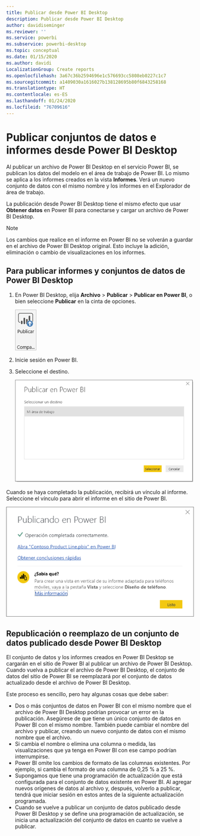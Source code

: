 ```yaml
---
title: Publicar desde Power BI Desktop
description: Publicar desde Power BI Desktop
author: davidiseminger
ms.reviewer: ''
ms.service: powerbi
ms.subservice: powerbi-desktop
ms.topic: conceptual
ms.date: 01/15/2020
ms.author: davidi
LocalizationGroup: Create reports
ms.openlocfilehash: 3a67c36b2594696e1c576693cc5808eb0227c1c7
ms.sourcegitcommit: a1409030a1616027b138128695b80f6843258168
ms.translationtype: HT
ms.contentlocale: es-ES
ms.lasthandoff: 01/24/2020
ms.locfileid: "76709616"
---
```

# <a name="publish-datasets-and-reports-from-power-bi-desktop"></a>Publicar conjuntos de datos e informes desde Power BI Desktop
Al publicar un archivo de Power BI Desktop en el servicio Power BI, se publican los datos del modelo en el área de trabajo de Power BI. Lo mismo se aplica a los informes creados en la vista **Informes**. Verá un nuevo conjunto de datos con el mismo nombre y los informes en el Explorador de área de trabajo.

La publicación desde Power BI Desktop tiene el mismo efecto que usar **Obtener datos** en Power BI para conectarse y cargar un archivo de Power BI Desktop.

> [!NOTE]
> Los cambios que realice en el informe en Power BI no se volverán a guardar en el archivo de Power BI Desktop original. Esto incluye la adición, eliminación o cambio de visualizaciones en los informes.
> 
> 

## <a name="to-publish-a-power-bi-desktop-dataset-and-reports"></a>Para publicar informes y conjuntos de datos de Power BI Desktop
1. En Power BI Desktop, elija **Archivo** \> **Publicar** \> **Publicar en Power BI**, o bien seleccione **Publicar** en la cinta de opciones.  

   ![Botón Publicar](media/desktop-upload-desktop-files/pbid_publish_publishbutton.png)

2. Inicie sesión en Power BI.
3. Seleccione el destino.

   ![Seleccionar destino de publicación](media/desktop-upload-desktop-files/pbid_publish_select_destination.png)

Cuando se haya completado la publicación, recibirá un vínculo al informe. Seleccione el vínculo para abrir el informe en el sitio de Power BI.

![Cuadro de diálogo Publicación correcta](media/desktop-upload-desktop-files/pbid_publish_success.png)

## <a name="republish-or-replace-a-dataset-published-from-power-bi-desktop"></a>Republicación o reemplazo de un conjunto de datos publicado desde Power BI Desktop
El conjunto de datos y los informes creados en Power BI Desktop se cargarán en el sitio de Power BI al publicar un archivo de Power BI Desktop. Cuando vuelva a publicar el archivo de Power BI Desktop, el conjunto de datos del sitio de Power BI se reemplazará por el conjunto de datos actualizado desde el archivo de Power BI Desktop.

Este proceso es sencillo, pero hay algunas cosas que debe saber:

* Dos o más conjuntos de datos en Power BI con el mismo nombre que el archivo de Power BI Desktop podrían provocar un error en la publicación. Asegúrese de que tiene un único conjunto de datos en Power BI con el mismo nombre. También puede cambiar el nombre del archivo y publicar, creando un nuevo conjunto de datos con el mismo nombre que el archivo.
* Si cambia el nombre o elimina una columna o medida, las visualizaciones que ya tenga en Power BI con ese campo podrían interrumpirse. 
* Power BI omite los cambios de formato de las columnas existentes. Por ejemplo, si cambia el formato de una columna de 0,25 % a 25 %.
* Supongamos que tiene una programación de actualización que está configurada para el conjunto de datos existente en Power BI. Al agregar nuevos orígenes de datos al archivo y, después, volverlo a publicar, tendrá que iniciar sesión en estos antes de la siguiente actualización programada.
* Cuando se vuelve a publicar un conjunto de datos publicado desde Power BI Desktop y se define una programación de actualización, se inicia una actualización del conjunto de datos en cuanto se vuelve a publicar. 

